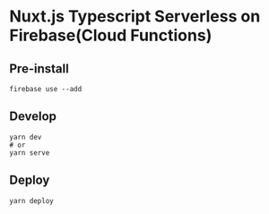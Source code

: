 # Nuxt.js Typescript Serverless on Firebase(Cloud Functions) 

## Pre-install
```
firebase use --add
```

## Develop
```
yarn dev
# or
yarn serve
```

## Deploy
```
yarn deploy
```
